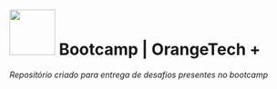 # <img src="https://hermes.digitalinnovation.one/tracks/59417914-c4ce-4bf8-b802-f1c1985a07fa.png" width=80/> Bootcamp | OrangeTech +
*Repositório criado para entrega de desafios presentes no bootcamp*
